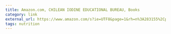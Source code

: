 ```yaml
---
title: Amazon.com, CHILEAN IODINE EDUCATIONAL BUREAU, Books
category: link
external_url: https://www.amazon.com/s?ie=UTF8&page=1&rh=n%3A283155%2Cp_27%3ACHILEAN%20IODINE%20EDUCATIONAL%20BUREAU
tags: nutrition
---
```

